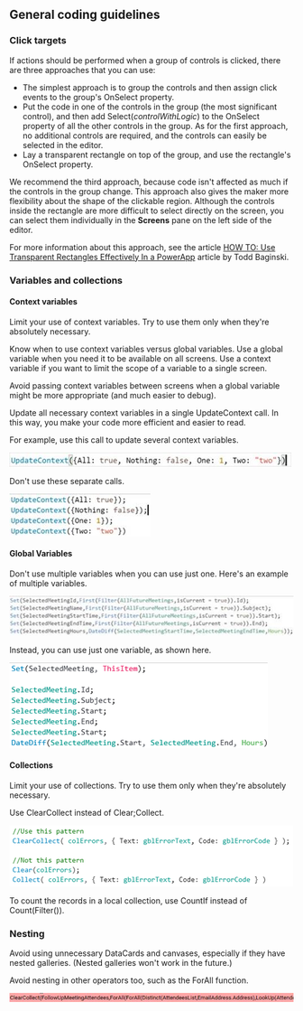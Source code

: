 ## General coding guidelines

### Click targets

If actions should be performed when a group of controls is clicked, there are three approaches that you can use:

- The simplest approach is to group the controls and then assign click events to the group&#39;s OnSelect property.
- Put the code in one of the controls in the group (the most significant control), and then add Select(_controlWithLogic_) to the OnSelect property of all the other controls in the group. As for the first approach, no additional controls are required, and the controls can easily be selected in the editor.
- Lay a transparent rectangle on top of the group, and use the rectangle&#39;s OnSelect property.

We recommend the third approach, because code isn&#39;t affected as much if the controls in the group change. This approach also gives the maker more flexibility about the shape of the clickable region. Although the controls inside the rectangle are more difficult to select directly on the screen, you can select them individually in the **Screens** pane on the left side of the editor.

For more information about this approach, see the article [HOW TO: Use Transparent Rectangles Effectively In a PowerApp](http://toddbaginski.com/blog/how-to-use-transparent-rectangles-effectively-in-a-powerapp/) article by Todd Baginski.

### Variables and collections

#### Context variables

Limit your use of context variables. Try to use them only when they&#39;re absolutely necessary.

Know when to use context variables versus global variables. Use a global variable when you need it to be available on all screens. Use a context variable if you want to limit the scope of a variable to a single screen.

Avoid passing context variables between screens when a global variable might be more appropriate (and much easier to debug).

Update all necessary context variables in a single UpdateContext call. In this way, you make your code more efficient and easier to read.

For example, use this call to update several context variables.

![Image](.\images\image025.jpg )

Don&#39;t use these separate calls.

![Image](.\images\image026.jpg )

#### Global Variables

Don&#39;t use multiple variables when you can use just one. Here&#39;s an example of multiple variables.

![Image](.\images\image027.jpg )

Instead, you can use just one variable, as shown here.

![Image](.\images\image028.png )

#### Collections

Limit your use of collections. Try to use them only when they&#39;re absolutely necessary.

Use ClearCollect instead of Clear;Collect.

![Image](.\images\image029.png )

To count the records in a local collection, use CountIf instead of Count(Filter()).

### Nesting

Avoid using unnecessary DataCards and canvases, especially if they have nested galleries. (Nested galleries won&#39;t work in the future.)

Avoid nesting in other operators too, such as the ForAll function.

![Image](.\images\image030.jpg )
